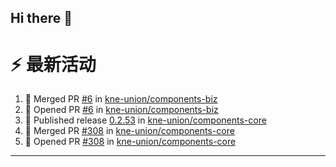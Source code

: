 ## Hi there 👋

<!--

**Here are some ideas to get you started:**

🙋‍♀️ A short introduction - what is your organization all about?
🌈 Contribution guidelines - how can the community get involved?
👩‍💻 Useful resources - where can the community find your docs? Is there anything else the community should know?
🍿 Fun facts - what does your team eat for breakfast?
🧙 Remember, you can do mighty things with the power of [Markdown](https://docs.github.com/github/writing-on-github/getting-started-with-writing-and-formatting-on-github/basic-writing-and-formatting-syntax)
-->


# ⚡ 最新活动

<!--START_SECTION:activity-->
1. 🎉 Merged PR [#6](https://github.com/kne-union/components-biz/pull/6) in [kne-union/components-biz](https://github.com/kne-union/components-biz)
2. 💪 Opened PR [#6](https://github.com/kne-union/components-biz/pull/6) in [kne-union/components-biz](https://github.com/kne-union/components-biz)
3. 🚀 Published release [0.2.53](https://github.com/kne-union/components-core/releases/tag/0.2.53) in [kne-union/components-core](https://github.com/kne-union/components-core)
4. 🎉 Merged PR [#308](https://github.com/kne-union/components-core/pull/308) in [kne-union/components-core](https://github.com/kne-union/components-core)
5. 💪 Opened PR [#308](https://github.com/kne-union/components-core/pull/308) in [kne-union/components-core](https://github.com/kne-union/components-core)
<!--END_SECTION:activity-->

---
